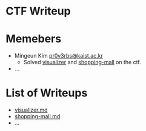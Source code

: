 CTF Writeup
===========

# Memebers

- Mingeun Kim <pr0v3rbs@kaist.ac.kr>
    * Solved [visualizer](visualizer.md) and [shopping-mall](shopping-mall.md) on the ctf.
- ...

# List of Writeups

- [visualizer.md](visualizer.md)
- [shopping-mall.md](shopping-mall.md)
- ...

